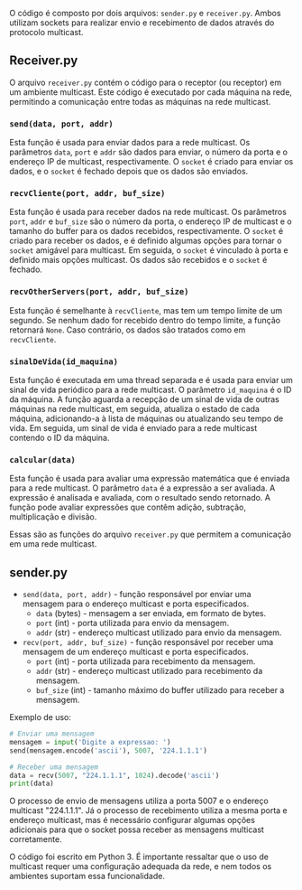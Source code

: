
O código é composto por dois arquivos: `sender.py` e `receiver.py`. Ambos utilizam sockets para realizar envio e recebimento de dados através do protocolo multicast.

## Receiver.py

O arquivo `receiver.py` contém o código para o receptor (ou receptor) em um ambiente multicast. Este código é executado por cada máquina na rede, permitindo a comunicação entre todas as máquinas na rede multicast. 

### `send(data, port, addr)`

Esta função é usada para enviar dados para a rede multicast. Os parâmetros `data`, `port` e `addr` são dados para enviar, o número da porta e o endereço IP de multicast, respectivamente. O `socket` é criado para enviar os dados, e o `socket` é fechado depois que os dados são enviados.

### `recvCliente(port, addr, buf_size)`

Esta função é usada para receber dados na rede multicast. Os parâmetros `port`, `addr` e `buf_size` são o número da porta, o endereço IP de multicast e o tamanho do buffer para os dados recebidos, respectivamente. O `socket` é criado para receber os dados, e é definido algumas opções para tornar o `socket` amigável para multicast. Em seguida, o `socket` é vinculado à porta e definido mais opções multicast. Os dados são recebidos e o `socket` é fechado.

### `recvOtherServers(port, addr, buf_size)`

Esta função é semelhante à `recvCliente`, mas tem um tempo limite de um segundo. Se nenhum dado for recebido dentro do tempo limite, a função retornará `None`. Caso contrário, os dados são tratados como em `recvCliente`. 

### `sinalDeVida(id_maquina)`

Esta função é executada em uma thread separada e é usada para enviar um sinal de vida periódico para a rede multicast. O parâmetro `id_maquina` é o ID da máquina. A função aguarda a recepção de um sinal de vida de outras máquinas na rede multicast, em seguida, atualiza o estado de cada máquina, adicionando-a à lista de máquinas ou atualizando seu tempo de vida. Em seguida, um sinal de vida é enviado para a rede multicast contendo o ID da máquina. 

### `calcular(data)`

Esta função é usada para avaliar uma expressão matemática que é enviada para a rede multicast. O parâmetro `data` é a expressão a ser avaliada. A expressão é analisada e avaliada, com o resultado sendo retornado. A função pode avaliar expressões que contêm adição, subtração, multiplicação e divisão. 

Essas são as funções do arquivo `receiver.py` que permitem a comunicação em uma rede multicast.

## sender.py
- `send(data, port, addr)` - função responsável por enviar uma mensagem para o endereço multicast e porta especificados.
    - `data` (bytes) - mensagem a ser enviada, em formato de bytes.
    - `port` (int) - porta utilizada para envio da mensagem.
    - `addr` (str) - endereço multicast utilizado para envio da mensagem.
- `recv(port, addr, buf_size)` - função responsável por receber uma mensagem de um endereço multicast e porta especificados.
    - `port` (int) - porta utilizada para recebimento da mensagem.
    - `addr` (str) - endereço multicast utilizado para recebimento da mensagem.
    - `buf_size` (int) - tamanho máximo do buffer utilizado para receber a mensagem.

Exemplo de uso:
```python
# Enviar uma mensagem
mensagem = input('Digite a expressao: ')
send(mensagem.encode('ascii'), 5007, '224.1.1.1')

# Receber uma mensagem
data = recv(5007, "224.1.1.1", 1024).decode('ascii')
print(data)
```

O processo de envio de mensagens utiliza a porta 5007 e o endereço multicast "224.1.1.1". Já o processo de recebimento utiliza a mesma porta e endereço multicast, mas é necessário configurar algumas opções adicionais para que o socket possa receber as mensagens multicast corretamente.

O código foi escrito em Python 3. É importante ressaltar que o uso de multicast requer uma configuração adequada da rede, e nem todos os ambientes suportam essa funcionalidade.
